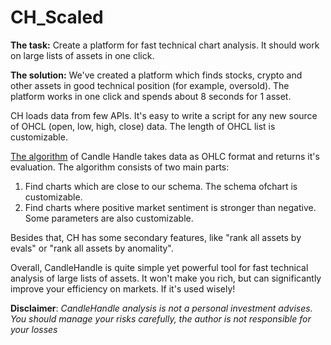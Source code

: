 # CH_Scaled

**The task:** Create a platform for fast technical chart analysis. It should work on large lists of assets in one click.

**The solution:** We've created a platform which finds stocks, crypto and other assets in good technical position (for example, oversold). The platform works in one click and spends about 8 seconds for 1 asset.

CH loads data from few APIs. It's easy to write a script for any new source of OHCL (open, low, high, close) data. The length of OHCL list is customizable.

<ins>The algorithm</ins> of Candle Handle takes data as OHLC format and returns it's evaluation. The algorithm consists of two main parts:

1. Find charts which are close to our schema. The schema ofchart is customizable. 
2. Find charts where positive market sentiment is stronger than negative. Some parameters are also customizable.

Besides that, CH has some secondary features, like "rank all assets by evals" or "rank all assets by anomality".

Overall, CandleHandle is quite simple yet powerful tool for fast technical analysis of large lists of assets. It won't make you rich, but can significantly improve your efficiency on markets. If it's used wisely!

**Disclaimer**: <i>CandleHandle analysis is not a personal investment advises. You should manage your risks carefully, the author is not responsible for your losses</i>
